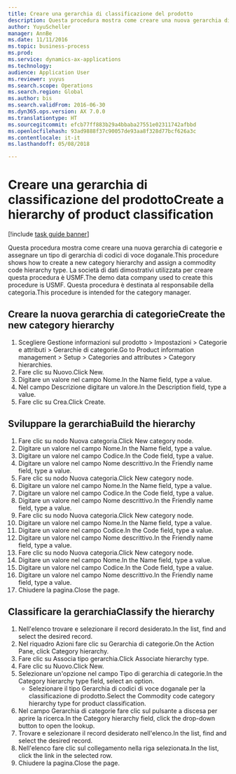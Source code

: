 ```yaml
--- 
title: Creare una gerarchia di classificazione del prodotto
description: Questa procedura mostra come creare una nuova gerarchia di categorie e assegnare un tipo di gerarchia di codici di voce doganale.
author: YuyuScheller
manager: AnnBe
ms.date: 11/11/2016
ms.topic: business-process
ms.prod: 
ms.service: dynamics-ax-applications
ms.technology: 
audience: Application User
ms.reviewer: yuyus
ms.search.scope: Operations
ms.search.region: Global
ms.author: bis
ms.search.validFrom: 2016-06-30
ms.dyn365.ops.version: AX 7.0.0
ms.translationtype: HT
ms.sourcegitcommit: efcb77ff883b29a4bbaba27551e02311742afbbd
ms.openlocfilehash: 93ad9888f37c90057de93aa8f328d77bcf626a3c
ms.contentlocale: it-it
ms.lasthandoff: 05/08/2018

---
```

# <a name="create-a-hierarchy-of-product-classification"></a><span data-ttu-id="53f4b-103">Creare una gerarchia di classificazione del prodotto</span><span class="sxs-lookup"><span data-stu-id="53f4b-103">Create a hierarchy of product classification</span></span>

[!include [task guide banner](../../includes/task-guide-banner.md)]

<span data-ttu-id="53f4b-104">Questa procedura mostra come creare una nuova gerarchia di categorie e assegnare un tipo di gerarchia di codici di voce doganale.</span><span class="sxs-lookup"><span data-stu-id="53f4b-104">This procedure shows how to create a new category hierarchy and assign a commodity code hierarchy type.</span></span> <span data-ttu-id="53f4b-105">La società di dati dimostrativi utilizzata per creare questa procedura è USMF.</span><span class="sxs-lookup"><span data-stu-id="53f4b-105">The demo data company used to create this procedure is USMF.</span></span> <span data-ttu-id="53f4b-106">Questa procedura è destinata al responsabile della categoria.</span><span class="sxs-lookup"><span data-stu-id="53f4b-106">This procedure is intended for the category manager.</span></span>


## <a name="create-the-new-category-hierarchy"></a><span data-ttu-id="53f4b-107">Creare la nuova gerarchia di categorie</span><span class="sxs-lookup"><span data-stu-id="53f4b-107">Create the new category hierarchy</span></span>
1. <span data-ttu-id="53f4b-108">Scegliere Gestione informazioni sul prodotto > Impostazioni > Categorie e attributi > Gerarchie di categorie.</span><span class="sxs-lookup"><span data-stu-id="53f4b-108">Go to Product information management > Setup > Categories and attributes > Category hierarchies.</span></span>
2. <span data-ttu-id="53f4b-109">Fare clic su Nuovo.</span><span class="sxs-lookup"><span data-stu-id="53f4b-109">Click New.</span></span>
3. <span data-ttu-id="53f4b-110">Digitare un valore nel campo Nome.</span><span class="sxs-lookup"><span data-stu-id="53f4b-110">In the Name field, type a value.</span></span>
4. <span data-ttu-id="53f4b-111">Nel campo Descrizione digitare un valore.</span><span class="sxs-lookup"><span data-stu-id="53f4b-111">In the Description field, type a value.</span></span>
5. <span data-ttu-id="53f4b-112">Fare clic su Crea.</span><span class="sxs-lookup"><span data-stu-id="53f4b-112">Click Create.</span></span>

## <a name="build-the-hierarchy"></a><span data-ttu-id="53f4b-113">Sviluppare la gerarchia</span><span class="sxs-lookup"><span data-stu-id="53f4b-113">Build the hierarchy</span></span>
1. <span data-ttu-id="53f4b-114">Fare clic su nodo Nuova categoria.</span><span class="sxs-lookup"><span data-stu-id="53f4b-114">Click New category node.</span></span>
2. <span data-ttu-id="53f4b-115">Digitare un valore nel campo Nome.</span><span class="sxs-lookup"><span data-stu-id="53f4b-115">In the Name field, type a value.</span></span>
3. <span data-ttu-id="53f4b-116">Digitare un valore nel campo Codice.</span><span class="sxs-lookup"><span data-stu-id="53f4b-116">In the Code field, type a value.</span></span>
4. <span data-ttu-id="53f4b-117">Digitare un valore nel campo Nome descrittivo.</span><span class="sxs-lookup"><span data-stu-id="53f4b-117">In the Friendly name field, type a value.</span></span>
5. <span data-ttu-id="53f4b-118">Fare clic su nodo Nuova categoria.</span><span class="sxs-lookup"><span data-stu-id="53f4b-118">Click New category node.</span></span>
6. <span data-ttu-id="53f4b-119">Digitare un valore nel campo Nome.</span><span class="sxs-lookup"><span data-stu-id="53f4b-119">In the Name field, type a value.</span></span>
7. <span data-ttu-id="53f4b-120">Digitare un valore nel campo Codice.</span><span class="sxs-lookup"><span data-stu-id="53f4b-120">In the Code field, type a value.</span></span>
8. <span data-ttu-id="53f4b-121">Digitare un valore nel campo Nome descrittivo.</span><span class="sxs-lookup"><span data-stu-id="53f4b-121">In the Friendly name field, type a value.</span></span>
9. <span data-ttu-id="53f4b-122">Fare clic su nodo Nuova categoria.</span><span class="sxs-lookup"><span data-stu-id="53f4b-122">Click New category node.</span></span>
10. <span data-ttu-id="53f4b-123">Digitare un valore nel campo Nome.</span><span class="sxs-lookup"><span data-stu-id="53f4b-123">In the Name field, type a value.</span></span>
11. <span data-ttu-id="53f4b-124">Digitare un valore nel campo Codice.</span><span class="sxs-lookup"><span data-stu-id="53f4b-124">In the Code field, type a value.</span></span>
12. <span data-ttu-id="53f4b-125">Digitare un valore nel campo Nome descrittivo.</span><span class="sxs-lookup"><span data-stu-id="53f4b-125">In the Friendly name field, type a value.</span></span>
13. <span data-ttu-id="53f4b-126">Fare clic su nodo Nuova categoria.</span><span class="sxs-lookup"><span data-stu-id="53f4b-126">Click New category node.</span></span>
14. <span data-ttu-id="53f4b-127">Digitare un valore nel campo Nome.</span><span class="sxs-lookup"><span data-stu-id="53f4b-127">In the Name field, type a value.</span></span>
15. <span data-ttu-id="53f4b-128">Digitare un valore nel campo Codice.</span><span class="sxs-lookup"><span data-stu-id="53f4b-128">In the Code field, type a value.</span></span>
16. <span data-ttu-id="53f4b-129">Digitare un valore nel campo Nome descrittivo.</span><span class="sxs-lookup"><span data-stu-id="53f4b-129">In the Friendly name field, type a value.</span></span>
17. <span data-ttu-id="53f4b-130">Chiudere la pagina.</span><span class="sxs-lookup"><span data-stu-id="53f4b-130">Close the page.</span></span>

## <a name="classify-the-hierarchy"></a><span data-ttu-id="53f4b-131">Classificare la gerarchia</span><span class="sxs-lookup"><span data-stu-id="53f4b-131">Classify the hierarchy</span></span>
1. <span data-ttu-id="53f4b-132">Nell'elenco trovare e selezionare il record desiderato.</span><span class="sxs-lookup"><span data-stu-id="53f4b-132">In the list, find and select the desired record.</span></span>
2. <span data-ttu-id="53f4b-133">Nel riquadro Azioni fare clic su Gerarchia di categorie.</span><span class="sxs-lookup"><span data-stu-id="53f4b-133">On the Action Pane, click Category hierarchy.</span></span>
3. <span data-ttu-id="53f4b-134">Fare clic su Associa tipo gerarchia.</span><span class="sxs-lookup"><span data-stu-id="53f4b-134">Click Associate hierarchy type.</span></span>
4. <span data-ttu-id="53f4b-135">Fare clic su Nuovo.</span><span class="sxs-lookup"><span data-stu-id="53f4b-135">Click New.</span></span>
5. <span data-ttu-id="53f4b-136">Selezionare un'opzione nel campo Tipo di gerarchia di categorie.</span><span class="sxs-lookup"><span data-stu-id="53f4b-136">In the Category hierarchy type field, select an option.</span></span>
    * <span data-ttu-id="53f4b-137">Selezionare il tipo Gerarchia di codici di voce doganale per la classificazione di prodotto.</span><span class="sxs-lookup"><span data-stu-id="53f4b-137">Select the Commodity code category hierarchy type for product classification.</span></span>  
6. <span data-ttu-id="53f4b-138">Nel campo Gerarchia di categorie fare clic sul pulsante a discesa per aprire la ricerca.</span><span class="sxs-lookup"><span data-stu-id="53f4b-138">In the Category hierarchy field, click the drop-down button to open the lookup.</span></span>
7. <span data-ttu-id="53f4b-139">Trovare e selezionare il record desiderato nell'elenco.</span><span class="sxs-lookup"><span data-stu-id="53f4b-139">In the list, find and select the desired record.</span></span>
8. <span data-ttu-id="53f4b-140">Nell'elenco fare clic sul collegamento nella riga selezionata.</span><span class="sxs-lookup"><span data-stu-id="53f4b-140">In the list, click the link in the selected row.</span></span>
9. <span data-ttu-id="53f4b-141">Chiudere la pagina.</span><span class="sxs-lookup"><span data-stu-id="53f4b-141">Close the page.</span></span>


